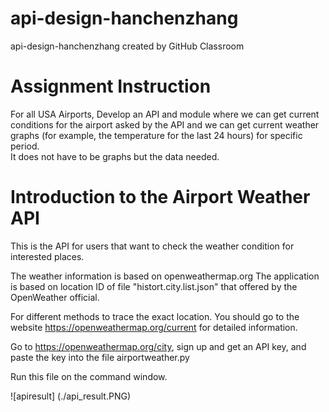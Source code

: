 # api-design-hanchenzhang
api-design-hanchenzhang created by GitHub Classroom

# Assignment Instruction
For all USA Airports, Develop an API and module where we can get current conditions for the airport 
asked by the API and we can get current weather graphs (for example, the temperature for the last 24 hours) for specific period.  
It does not have to be graphs but the data needed.

# Introduction to the Airport Weather API
This is the API for users that want to check the weather condition for interested places.

The weather information is based on openweathermap.org The application is based on location ID of file "histort.city.list.json" that offered by the OpenWeather official.

For different methods to trace the exact location. You should go to the website https://openweathermap.org/current for detailed information.

Go to https://openweathermap.org/city, sign up and get an API key, and paste the key into the file airportweather.py

Run this file on the command window.

![apiresult] (./api_result.PNG)
